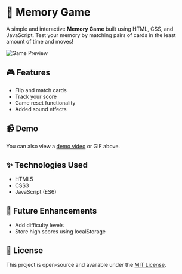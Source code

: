 # 🧠 Memory Game

A simple and interactive **Memory Game** built using HTML, CSS, and JavaScript. Test your memory by matching pairs of cards in the least amount of time and moves!

![Game Preview](./memory_game_preview.gif)

## 🎮 Features

- Flip and match cards  
- Track your score  
- Game reset functionality  
- Added sound effects 


## 📹 Demo

You can also view a [demo video](./demo.mp4) or GIF above.

## ✨ Technologies Used

- HTML5  
- CSS3  
- JavaScript (ES6)

## 📌 Future Enhancements

- Add difficulty levels 
- Store high scores using localStorage  


## 📄 License

This project is open-source and available under the [MIT License](LICENSE).

